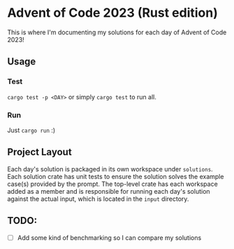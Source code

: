 # Advent of Code 2023 (Rust edition)

This is where I'm documenting my solutions for each day of Advent of Code 2023!

## Usage

### Test
`cargo test -p <DAY>` or simply `cargo test` to run all.

### Run
Just `cargo run` :)

## Project Layout

Each day's solution is packaged in its own workspace under `solutions`. Each solution crate has unit tests to ensure the solution solves the example case(s) provided by the prompt. The top-level crate has each workspace added as a member and is responsible for running each day's solution against the actual input, which is located in the `input` directory.

## TODO:
- [ ] Add some kind of benchmarking so I can compare my solutions
